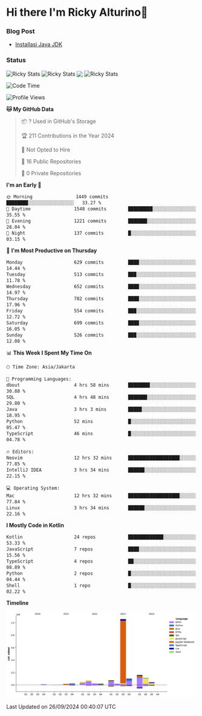 # Hi there I'm Ricky Alturino👋

### Blog Post

<!-- BLOG-POST-LIST:START -->

- [Installasi Java JDK](https://onirutla.medium.com/installasi-java-jdk-ec701beeb5cb?source=rss-d9d81c918cc9------2)
<!-- BLOG-POST-LIST:END -->

### Status

<img align="center" alt="Ricky Stats" src="https://github-readme-stats.vercel.app/api?username=Alturino&theme=dark&show_icons=true&hide_border=false" />
<img align="center" alt="Ricky Stats" src="https://github-readme-stats.vercel.app/api/top-langs/?username=Alturino&theme=dark&show_icons=true&layout=compact"/>
<img align="center" width="640px" src="https://github-readme-stats.vercel.app/api/wakatime?username=Alturino&layout=compact&hide_border=true&theme=dark">
<img align="center" alt="Ricky Stats" src="https://leetcard.jacoblin.cool/onirutla?border=0&radius=20&ext=activity"/>

<!--START_SECTION:waka-->
![Code Time](http://img.shields.io/badge/Code%20Time-586%20hrs%205%20mins-blue)

![Profile Views](http://img.shields.io/badge/Profile%20Views-0-blue)

**🐱 My GitHub Data** 

> 📦 ? Used in GitHub's Storage 
 > 
> 🏆 211 Contributions in the Year 2024
 > 
> 🚫 Not Opted to Hire
 > 
> 📜 16 Public Repositories 
 > 
> 🔑 0 Private Repositories 
 > 
**I'm an Early 🐤** 

```text
🌞 Morning                1449 commits        ████████░░░░░░░░░░░░░░░░░   33.27 % 
🌆 Daytime                1548 commits        █████████░░░░░░░░░░░░░░░░   35.55 % 
🌃 Evening                1221 commits        ███████░░░░░░░░░░░░░░░░░░   28.04 % 
🌙 Night                  137 commits         █░░░░░░░░░░░░░░░░░░░░░░░░   03.15 % 
```
📅 **I'm Most Productive on Thursday** 

```text
Monday                   629 commits         ████░░░░░░░░░░░░░░░░░░░░░   14.44 % 
Tuesday                  513 commits         ███░░░░░░░░░░░░░░░░░░░░░░   11.78 % 
Wednesday                652 commits         ████░░░░░░░░░░░░░░░░░░░░░   14.97 % 
Thursday                 782 commits         ████░░░░░░░░░░░░░░░░░░░░░   17.96 % 
Friday                   554 commits         ███░░░░░░░░░░░░░░░░░░░░░░   12.72 % 
Saturday                 699 commits         ████░░░░░░░░░░░░░░░░░░░░░   16.05 % 
Sunday                   526 commits         ███░░░░░░░░░░░░░░░░░░░░░░   12.08 % 
```


📊 **This Week I Spent My Time On** 

```text
🕑︎ Time Zone: Asia/Jakarta

💬 Programming Languages: 
dbout                    4 hrs 58 mins       ████████░░░░░░░░░░░░░░░░░   30.88 % 
SQL                      4 hrs 48 mins       ███████░░░░░░░░░░░░░░░░░░   29.80 % 
Java                     3 hrs 3 mins        █████░░░░░░░░░░░░░░░░░░░░   18.95 % 
Python                   52 mins             █░░░░░░░░░░░░░░░░░░░░░░░░   05.47 % 
TypeScript               46 mins             █░░░░░░░░░░░░░░░░░░░░░░░░   04.78 % 

🔥 Editors: 
Neovim                   12 hrs 32 mins      ███████████████████░░░░░░   77.85 % 
IntelliJ IDEA            3 hrs 34 mins       ██████░░░░░░░░░░░░░░░░░░░   22.15 % 

💻 Operating System: 
Mac                      12 hrs 32 mins      ███████████████████░░░░░░   77.84 % 
Linux                    3 hrs 34 mins       ██████░░░░░░░░░░░░░░░░░░░   22.16 % 
```

**I Mostly Code in Kotlin** 

```text
Kotlin                   24 repos            █████████████░░░░░░░░░░░░   53.33 % 
JavaScript               7 repos             ████░░░░░░░░░░░░░░░░░░░░░   15.56 % 
TypeScript               4 repos             ██░░░░░░░░░░░░░░░░░░░░░░░   08.89 % 
Python                   2 repos             █░░░░░░░░░░░░░░░░░░░░░░░░   04.44 % 
Shell                    1 repo              █░░░░░░░░░░░░░░░░░░░░░░░░   02.22 % 
```



**Timeline**

![Lines of Code chart](https://raw.githubusercontent.com/Alturino/Alturino/main/assets/bar_graph.png)


 Last Updated on 26/09/2024 00:40:07 UTC
<!--END_SECTION:waka-->
